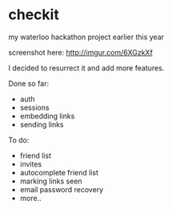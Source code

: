 checkit
=======

my waterloo hackathon project earlier this year

screenshot here: http://imgur.com/6XGzkXf


I decided to resurrect it and add more features.

Done so far:

  - auth
  - sessions
  - embedding links
  - sending links

To do:
  - friend list
  - invites
  - autocomplete friend list
  - marking links seen
  - email password recovery
  - more..
